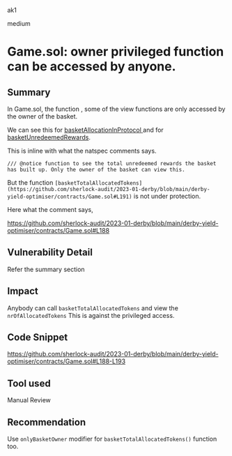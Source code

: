 ak1

medium

# Game.sol: owner privileged function can be accessed by anyone.

## Summary

In Game.sol, the function , some of the view functions are only accessed by the owner of the basket.

We can see this for [basketAllocationInProtocol ](https://github.com/sherlock-audit/2023-01-derby/blob/main/derby-yield-optimiser/contracts/Game.sol#L215 ) and  for [basketUnredeemedRewards](https://github.com/sherlock-audit/2023-01-derby/blob/main/derby-yield-optimiser/contracts/Game.sol#L236).

This is inline with what the natspec comments says.

    /// @notice function to see the total unredeemed rewards the basket has built up. Only the owner of the basket can view this.

But the function `[basketTotalAllocatedTokens](https://github.com/sherlock-audit/2023-01-derby/blob/main/derby-yield-optimiser/contracts/Game.sol#L191)` is not under protection. 

Here what the comment says,

https://github.com/sherlock-audit/2023-01-derby/blob/main/derby-yield-optimiser/contracts/Game.sol#L188

## Vulnerability Detail

Refer the summary section

## Impact

Anybody can call `basketTotalAllocatedTokens` and view the `nrOfAllocatedTokens` This is against the privileged access.

## Code Snippet

https://github.com/sherlock-audit/2023-01-derby/blob/main/derby-yield-optimiser/contracts/Game.sol#L188-L193

## Tool used

Manual Review

## Recommendation

Use `onlyBasketOwner` modifier for `basketTotalAllocatedTokens()` function too.
